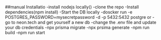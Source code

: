 ##manual Installatio
-install nodejs locally()
-clone the repo
-Install dependencies(npm install)
-Start the DB locally
    -doscker run -e POSTGRES_PASSWORD=mysecretpassword -d -p 5432:5432 postgre
    or
    -go to neon.tech and get yourself a new db
-change the .env file and update your db credentials
-npx prisma migrate
-npx prsima generate
-npm run build
-npm run start